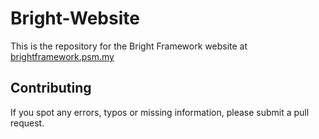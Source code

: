 # Bright-Website
This is the repository for the Bright Framework website at [brightframework.psm.my](http://brightframework.psm.my)

## Contributing
If you spot any errors, typos or missing information, please submit a pull request.

